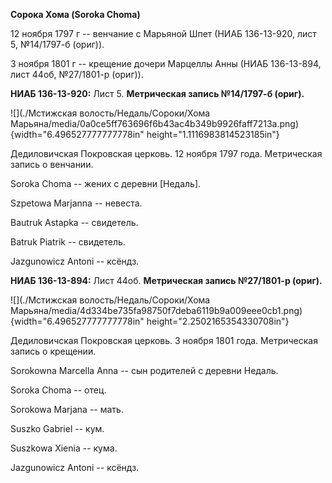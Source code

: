 **Сорока Хома (Soroka Choma)**

12 ноября 1797 г -- венчание с Марьяной Шпет (НИАБ 136-13-920, лист 5,
№14/1797-б (ориг)).

3 ноября 1801 г -- крещение дочери Марцеллы Анны (НИАБ 136-13-894, лист
44об, №27/1801-р (ориг)).

**НИАБ 136-13-920:** Лист 5. **Метрическая запись №14/1797-б (ориг).**

![](./Мстижская волость/Недаль/Сороки/Хома Марьяна/media/0a0ce5ff763696f6b43ac4b349b9926faff7213a.png){width="6.496527777777778in"
height="1.1116983814523185in"}

Дедиловичская Покровская церковь. 12 ноября 1797 года. Метрическая
запись о венчании.

Soroka Choma -- жених с деревни \[Недаль\].

Szpetowa Marjanna -- невеста.

Bautruk Astapka -- свидетель.

Batruk Piatrik -- свидетель.

Jazgunowicz Antoni -- ксёндз.

**НИАБ 136-13-894:** Лист 44об. **Метрическая запись №27/1801-р
(ориг).**

![](./Мстижская волость/Недаль/Сороки/Хома Марьяна/media/4d334be735fa98750f7deba6119b9a009eee0cb1.png){width="6.496527777777778in"
height="2.2502165354330708in"}

Дедиловичская Покровская церковь. 3 ноября 1801 года. Метрическая запись
о крещении.

Sorokowna Marcella Anna -- сын родителей с деревни Недаль.

Soroka Choma -- отец.

Sorokowa Marjana -- мать.

Suszko Gabriel -- кум.

Suszkowa Xienia -- кума.

Jazgunowicz Antoni -- ксёндз.
